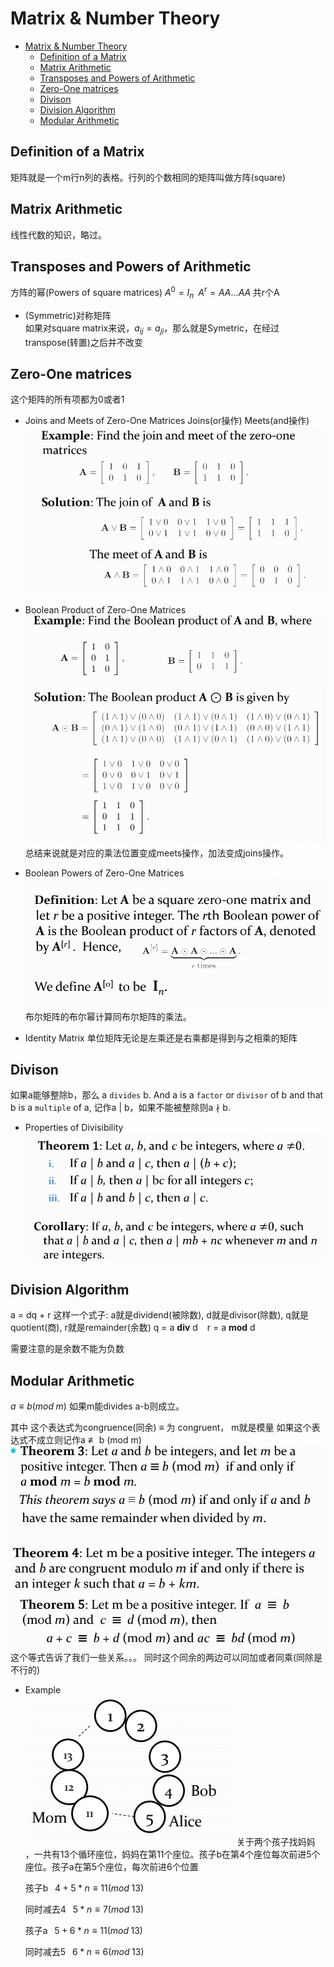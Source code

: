 # Matrix & Number Theory

- [Matrix & Number Theory](#matrix--number-theory)
  - [Definition of a Matrix](#definition-of-a-matrix)
  - [Matrix Arithmetic](#matrix-arithmetic)
  - [Transposes and Powers of Arithmetic](#transposes-and-powers-of-arithmetic)
  - [Zero-One matrices](#zero-one-matrices)
  - [Divison](#divison)
  - [Division Algorithm](#division-algorithm)
  - [Modular Arithmetic](#modular-arithmetic)

## Definition of a Matrix
矩阵就是一个m行n列的表格。行列的个数相同的矩阵叫做方阵(square)

## Matrix Arithmetic
线性代数的知识，略过。

## Transposes and Powers of Arithmetic
方阵的幂(Powers of square matrices) $A^0 = I_n\;\;A^r = AA...AA\;$共r个A 

- (Symmetric)对称矩阵  
  如果对square matrix来说，$a_{ij} = a_{ji}$，那么就是Symetric，在经过transpose(转置)之后并不改变

## Zero-One matrices
这个矩阵的所有项都为0或者1
- Joins and Meets of Zero-One Matrices
  Joins(or操作) Meets(and操作)
  ![](2021-11-18-19-58-56.png)
- Boolean Product of Zero-One Matrices
  ![](2021-11-18-20-01-27.png)
  ![](2021-11-18-20-01-38.png)
  总结来说就是对应的乘法位置变成meets操作，加法变成joins操作。
- Boolean Powers of Zero-One Matrices
  ![](2021-11-18-20-08-26.png)
  布尔矩阵的布尔幂计算同布尔矩阵的乘法。


- Identity Matrix
  单位矩阵无论是左乘还是右乘都是得到与之相乘的矩阵

## Divison
如果a能够整除b，那么 a `divides` b. And a is a `factor` or `divisor` of b and that b is a `multiple` of a, 记作a | b，如果不能被整除则a ∤ b.
- Properties of Divisibility
  ![](2021-11-18-20-21-56.png)
  ![](2021-11-18-20-22-32.png)
## Division Algorithm
 a = dq + r 这样一个式子: a就是dividend(被除数), d就是divisor(除数), q就是quotient(商), r就是remainder(余数) q = a **div** d $\;\;$ r = a **mod** d 

 需要注意的是余数不能为负数
## Modular Arithmetic
$a \equiv b(mod\; m)$ 如果m能divides a-b则成立。

其中 这个表达式为congruence(同余) $\equiv$ 为 congruent， m就是模量
如果这个表达式不成立则记作a ≢ b
(mod m)
![](2021-11-18-20-47-15.png)
![](2021-11-18-20-58-12.png)
![](2021-11-18-20-59-36.png)  
这个等式告诉了我们一些关系。。。 同时这个同余的两边可以同加或者同乘(同除是不行的)
- Example  
  ![](2021-11-18-21-13-46.png)
  关于两个孩子找妈妈 ，一共有13个循环座位，妈妈在第11个座位。孩子b在第4个座位每次前进5个座位。孩子a在第5个座位，每次前进6个位置

  孩子b$\;\;\;4 + 5 * n \equiv 11 (mod\; 13)$

  同时减去4 $\;\;5*n \equiv 7(mod\; 13)$

  孩子a$\;\;\;5 + 6 * n \equiv 11 (mod\; 13)$

  同时减去5 $\;\;6*n \equiv 6(mod\; 13)$


